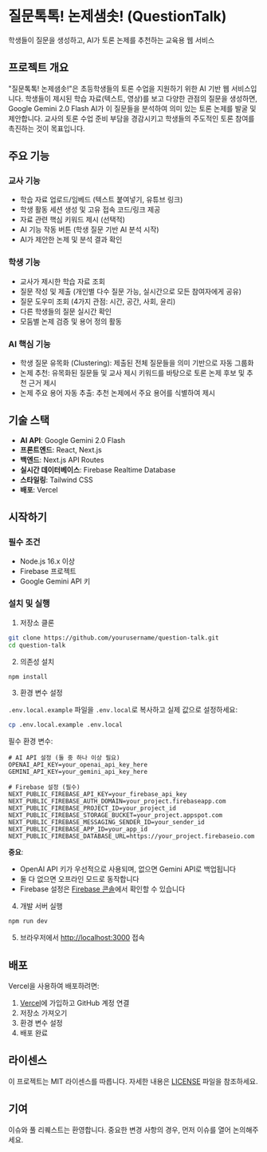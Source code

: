 # 질문톡톡! 논제샘솟! (QuestionTalk)

학생들이 질문을 생성하고, AI가 토론 논제를 추천하는 교육용 웹 서비스

## 프로젝트 개요

"질문톡톡! 논제샘솟!"은 초등학생들의 토론 수업을 지원하기 위한 AI 기반 웹 서비스입니다. 학생들이 제시된 학습 자료(텍스트, 영상)를 보고 다양한 관점의 질문을 생성하면, Google Gemini 2.0 Flash AI가 이 질문들을 분석하여 의미 있는 토론 논제를 발굴 및 제안합니다. 교사의 토론 수업 준비 부담을 경감시키고 학생들의 주도적인 토론 참여를 촉진하는 것이 목표입니다.

## 주요 기능

### 교사 기능
- 학습 자료 업로드/임베드 (텍스트 붙여넣기, 유튜브 링크)
- 학생 활동 세션 생성 및 고유 접속 코드/링크 제공
- 자료 관련 핵심 키워드 제시 (선택적)
- AI 기능 작동 버튼 (학생 질문 기반 AI 분석 시작)
- AI가 제안한 논제 및 분석 결과 확인

### 학생 기능
- 교사가 제시한 학습 자료 조회
- 질문 작성 및 제출 (개인별 다수 질문 가능, 실시간으로 모든 참여자에게 공유)
- 질문 도우미 조회 (4가지 관점: 시간, 공간, 사회, 윤리)
- 다른 학생들의 질문 실시간 확인
- 모둠별 논제 검증 및 용어 정의 활동

### AI 핵심 기능
- 학생 질문 유목화 (Clustering): 제출된 전체 질문들을 의미 기반으로 자동 그룹화
- 논제 추천: 유목화된 질문들 및 교사 제시 키워드를 바탕으로 토론 논제 후보 및 추천 근거 제시
- 논제 주요 용어 자동 추출: 추천 논제에서 주요 용어를 식별하여 제시

## 기술 스택

- **AI API**: Google Gemini 2.0 Flash
- **프론트엔드**: React, Next.js
- **백엔드**: Next.js API Routes
- **실시간 데이터베이스**: Firebase Realtime Database
- **스타일링**: Tailwind CSS
- **배포**: Vercel

## 시작하기

### 필수 조건
- Node.js 16.x 이상
- Firebase 프로젝트
- Google Gemini API 키

### 설치 및 실행

1. 저장소 클론

```bash
git clone https://github.com/yourusername/question-talk.git
cd question-talk
```

2. 의존성 설치

```bash
npm install
```

3. 환경 변수 설정
   
`.env.local.example` 파일을 `.env.local`로 복사하고 실제 값으로 설정하세요:

```bash
cp .env.local.example .env.local
```

필수 환경 변수:

```
# AI API 설정 (둘 중 하나 이상 필요)
OPENAI_API_KEY=your_openai_api_key_here
GEMINI_API_KEY=your_gemini_api_key_here

# Firebase 설정 (필수)
NEXT_PUBLIC_FIREBASE_API_KEY=your_firebase_api_key
NEXT_PUBLIC_FIREBASE_AUTH_DOMAIN=your_project.firebaseapp.com
NEXT_PUBLIC_FIREBASE_PROJECT_ID=your_project_id
NEXT_PUBLIC_FIREBASE_STORAGE_BUCKET=your_project.appspot.com
NEXT_PUBLIC_FIREBASE_MESSAGING_SENDER_ID=your_sender_id
NEXT_PUBLIC_FIREBASE_APP_ID=your_app_id
NEXT_PUBLIC_FIREBASE_DATABASE_URL=https://your_project.firebaseio.com
```

**중요**: 
- OpenAI API 키가 우선적으로 사용되며, 없으면 Gemini API로 백업됩니다
- 둘 다 없으면 오프라인 모드로 동작합니다
- Firebase 설정은 [Firebase 콘솔](https://console.firebase.google.com)에서 확인할 수 있습니다

4. 개발 서버 실행

```bash
npm run dev
```

5. 브라우저에서 [http://localhost:3000](http://localhost:3000) 접속

## 배포

Vercel을 사용하여 배포하려면:

1. [Vercel](https://vercel.com)에 가입하고 GitHub 계정 연결
2. 저장소 가져오기
3. 환경 변수 설정
4. 배포 완료

## 라이센스

이 프로젝트는 MIT 라이센스를 따릅니다. 자세한 내용은 [LICENSE](LICENSE) 파일을 참조하세요.

## 기여

이슈와 풀 리퀘스트는 환영합니다. 중요한 변경 사항의 경우, 먼저 이슈를 열어 논의해주세요.